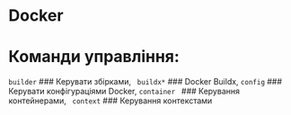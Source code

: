 # Docker
# Команди управління:
``builder``   ### Керувати збірками,
`` buildx*``     ### Docker Buildx,
``config`` ### Керувати конфігураціями Docker,
``container ``  ### Керування контейнерами,
`` context``    ### Керування контекстами
